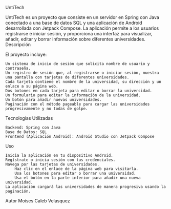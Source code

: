 UntiTech

UntiTech es un proyecto que consiste en un servidor en Spring con Java conectado a una base de datos SQL y una aplicación de Android desarrollada con Jetpack Compose. La aplicación permite a los usuarios registrarse e iniciar sesión, y proporciona una interfaz para visualizar, añadir, editar y borrar información sobre diferentes universidades.
Descripción

El proyecto incluye:

    Un sistema de inicio de sesión que solicita nombre de usuario y contraseña.
    Un registro de sesión que, al registrarse o iniciar sesión, muestra una pantalla con tarjetas de diferentes universidades.
    Cada tarjeta contiene el nombre de la universidad, su dirección y un enlace a su página web.
    Dos botones en cada tarjeta para editar o borrar la universidad.
    Un formulario para editar la información de la universidad.
    Un botón para añadir nuevas universidades.
    Paginación con el método pageable para cargar las universidades progresivamente y no todas de golpe.

Tecnologías Utilizadas

    Backend: Spring con Java
    Base de Datos: SQL
    Frontend (Aplicación Android): Android Studio con Jetpack Compose
Uso

    Inicia la aplicación en tu dispositivo Android.
    Regístrate o inicia sesión con tus credenciales.
    Navega por las tarjetas de universidades.
        Haz clic en el enlace de la página web para visitarla.
        Usa los botones para editar o borrar una universidad.
        Usa el botón en la parte inferior para añadir una nueva universidad.
    La aplicación cargará las universidades de manera progresiva usando la paginación.
    
Autor
    Moises Caleb Velasquez 
